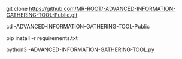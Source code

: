 git clone https://github.com/MR-ROOT/-ADVANCED-INFORMATION-GATHERING-TOOL-Public.git

cd -ADVANCED-INFORMATION-GATHERING-TOOL-Public

pip install -r requirements.txt

python3 -ADVANCED-INFORMATION-GATHERING-TOOL.py
